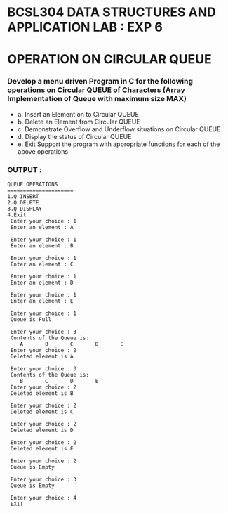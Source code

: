 # BCSL304 DATA  STRUCTURES AND APPLICATION LAB : EXP 6
# OPERATION ON CIRCULAR QUEUE

### Develop a menu driven Program in C for the following operations on Circular QUEUE of Characters (Array Implementation of Queue with maximum size MAX) 
* a. Insert an Element on to Circular QUEUE
* b. Delete an Element from Circular QUEUE
* c. Demonstrate Overflow and Underflow situations on Circular QUEUE
* d. Display the status of Circular QUEUE
* e. Exit
Support the program with appropriate functions for each of the above operations

### OUTPUT :
~~~
QUEUE OPERATIONS 
=====================
1.Q INSERT 
2.Q DELETE 
3.Q DISPLAY 
4.Exit 
 Enter your choice : 1
 Enter an element : A

 Enter your choice : 1
 Enter an element : B

 Enter your choice : 1
 Enter an element : C

 Enter your choice : 1
 Enter an element : D

 Enter your choice : 1
 Enter an element : E

 Enter your choice : 1
 Queue is Full
 
 Enter your choice : 3
 Contents of the Queue is:
    A       B       C       D       E
 Enter your choice : 2
 Deleted element is A

 Enter your choice : 3
 Contents of the Queue is:
    B       C       D       E
 Enter your choice : 2
 Deleted element is B

 Enter your choice : 2
 Deleted element is C

 Enter your choice : 2
 Deleted element is D

 Enter your choice : 2
 Deleted element is E

 Enter your choice : 2
 Queue is Empty

 Enter your choice : 3
 Queue is Empty
 
 Enter your choice : 4
 EXIT
~~~